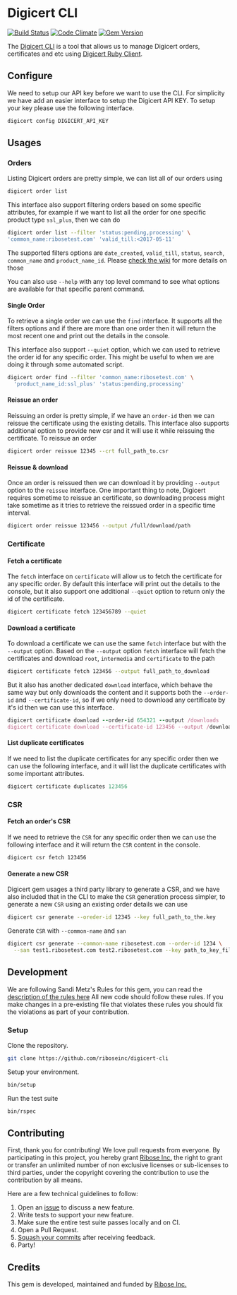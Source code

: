 # Digicert CLI

[![Build
Status](https://travis-ci.org/riboseinc/digicert-cli.svg?branch=master)](https://travis-ci.org/riboseinc/digicert-cli)
[![Code
Climate](https://codeclimate.com/github/riboseinc/digicert-cli/badges/gpa.svg)](https://codeclimate.com/github/riboseinc/digicert-cli)
[![Gem
Version](https://badge.fury.io/rb/digicert-cli.svg)](https://badge.fury.io/rb/digicert-cli)

The [Digicert CLI] is a tool that allows us to manage Digicert orders,
certificates and etc using [Digicert Ruby Client].

## Configure

We need to setup our API key before we want to use the CLI. For simplicity we
have add an easier interface to setup the Digicert API KEY. To setup your key
please use the following interface.

```sh
digicert config DIGICERT_API_KEY
```

## Usages

### Orders

Listing Digicert orders are pretty simple, we can list all of our orders using

```sh
digicert order list
```

This interface also support filtering orders based on some specific attributes,
for example if we want to list all the order for one specific product type
`ssl_plus`, then we can do

```sh
digicert order list --filter 'status:pending,processing' \
'common_name:ribosetest.com' 'valid_till:<2017-05-11'
```

The supported filters options are `date_created`, `valid_till`, `status`,
`search`, `common_name` and `product_name_id`. Please [check the wiki] for more
details on those

You can also use `--help` with any top level command to see what options are
available for that specific parent command.

#### Single Order

To retrieve a single order we can use the `find` interface. It supports all the
filters options and if there are more than one order then it will return the
most recent one and print out the details in the console.

This interface also support `--quiet` option, which we can used to retrieve the
order id for any specific order. This might be useful to when we are doing it
through some automated script.

```sh
digicert order find --filter 'common_name:ribosetest.com' \
  'product_name_id:ssl_plus' 'status:pending,processing'
```

#### Reissue an order

Reissuing an order is pretty simple, if we have an `order-id` then we can
reissue the certificate using the existing details. This interface also supports
additional option to provide new csr and it will use it while reissuing the
certificate. To reissue an order

```sh
digicert order reissue 12345 --crt full_path_to.csr
```

#### Reissue & download

Once an order is reissued then we can download it by providing `--output`
option to the `reissue` interface. One important thing to note, Digicert
requires sometime to reissue an certificate, so downloading process might take
sometime as it tries to retrieve the reissued order in a specific time interval.

```sh
digicert order reissue 123456 --output /full/download/path
```

### Certificate

#### Fetch a certificate

The `fetch` interface on `certificate` will allow us to fetch the certificate
for any specific order. By default this interface will print out the details to
the console, but it also support one additional `--quiet` option to return only
the id of the certificate.

```sh
digicert certificate fetch 123456789 --quiet
```

#### Download a certificate

To download a certificate we can use the same `fetch` interface but with the
`--output` option. Based on the `--output` option `fetch` interface will fetch
the certificates and download `root`, `intermedia` and `certificate` to the path

```sh
digicert certificate fetch 123456 --output full_path_to_download
```

But it also has another dedicated `download` interface, which behave the same
way but only downloads the content and it supports both the `--order-id` and
`--certificate-id`, so if we only need to download any certificate by it's id
then we can use this interface.

```ruby
digicert certificate download --order-id 654321 --output /downloads
digicert certificate download --certificate-id 123456 --output /downloads
```

#### List duplicate certificates

If we need to list the duplicate certificates for any specific order then we can
use the following interface, and it will list the duplicate certificates with
some important attributes.

```ruby
digicert certificate duplicates 123456
```

### CSR

#### Fetch an order's CSR

If we need to retrieve the `CSR` for any specific order then we can use the
following interface and it will return the `CSR` content in the console.

```sh
digicert csr fetch 123456
```

#### Generate a new CSR

Digicert gem usages a third party library to generate a CSR, and we have also
included that in the CLI to make the `CSR` generation process simpler, to
generate a new `CSR` using an existing order details we can use

```sh
digicert csr generate --oreder-id 12345 --key full_path_to_the.key
```

Generate `CSR` with `--common-name` and `san`

```sh
digicert csr generate --common-name ribosetest.com --order-id 1234 \
  --san test1.ribosetest.com test2.ribosetest.com --key path_to_key_file
```

## Development

We are following Sandi Metz's Rules for this gem, you can read the
[description of the rules here][sandi-metz] All new code should follow these
rules. If you make changes in a pre-existing file that violates these rules you
should fix the violations as part of your contribution.

### Setup

Clone the repository.

```sh
git clone https://github.com/riboseinc/digicert-cli
```

Setup your environment.

```sh
bin/setup
```

Run the test suite

```sh
bin/rspec
```

## Contributing

First, thank you for contributing! We love pull requests from everyone. By
participating in this project, you hereby grant [Ribose Inc.][riboseinc] the
right to grant or transfer an unlimited number of non exclusive licenses or
sub-licenses to third parties, under the copyright covering the contribution
to use the contribution by all means.

Here are a few technical guidelines to follow:

1. Open an [issue][issues] to discuss a new feature.
1. Write tests to support your new feature.
1. Make sure the entire test suite passes locally and on CI.
1. Open a Pull Request.
1. [Squash your commits][squash] after receiving feedback.
1. Party!


## Credits

This gem is developed, maintained and funded by [Ribose Inc.][riboseinc]

[riboseinc]: https://www.ribose.com
[issues]: https://github.com/riboseinc/digicert-cli/issues
[squash]: https://github.com/thoughtbot/guides/tree/master/protocol/git#write-a-feature
[sandi-metz]: http://robots.thoughtbot.com/post/50655960596/sandi-metz-rules-for-developers
[Digicert CLI]: https://github.com/riboseinc/digicert-cli
[Digicert Ruby Client]: https://github.com/riboseinc/digicert
[check the wiki]: https://github.com/riboseinc/digicert-cli/wiki
